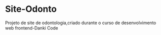 # Site-Odonto
 Projeto de site de odontologia,criado durante o curso de desenvolvimento web frontend-Danki Code
